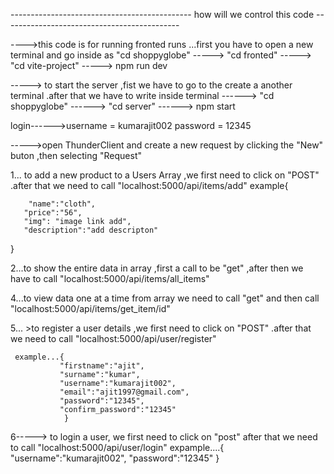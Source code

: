 --------------------------------------------- how will we control this code  --------------------------------------------



---->this code is for running fronted runs ...first you have to open a new terminal and go inside as "cd shoppyglobe"
                                                     -----> "cd fronted"
                                                     -----> "cd vite-project"
                                                     ----->  npm run dev


-----> to start the server ,fist we have to go to the  create a another terminal .after that we have to write inside terminal 
   ------> "cd shoppyglobe"
   ------> "cd server"
   ------> npm start

login------>username   =  kumarajit002
          password     =  12345

----->open ThunderClient  and create a new request by clicking the "New" buton ,then selecting "Request"

1... to add a new product  to a Users Array ,we first need to click on "POST" .after that we need to call "localhost:5000/api/items/add"
  example{
              
        "name":"cloth",
       "price":"56",
       "img": "image link add",
       "description":"add descripton"
  }


2...to show the entire data in array ,first a call to be "get" ,after then we have to call "localhost:5000/api/items/all_items"

4...to view data one at a time from array we need to call "get" and then call "localhost:5000/api/items/get_item/id"

5... >to register a user details  ,we first need to click on "POST" .after that we need to call "localhost:5000/api/user/register"

     example...{
               "firstname":"ajit",
               "surname":"kumar",
               "username":"kumarajit002",
               "email":"ajit1997@gmail.com",
               "password":"12345",
               "confirm_password":"12345"
                }
6-----> to login a user,  we first need to click on "post" after that we need to call "localhost:5000/api/user/login"
    expample....{
                    "username":"kumarajit002",
                    "password":"12345"
                }             